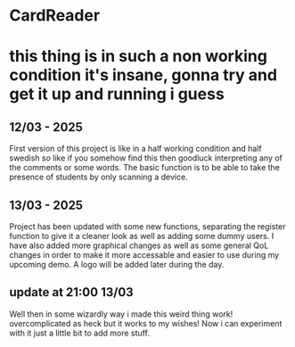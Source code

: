 # CardReader
# this thing is in such a non working condition it's insane, gonna try and get it up and running i guess
## 12/03 - 2025
First version of this project is like in a half working condition and half swedish so like if you somehow find this then goodluck interpreting any of the comments or some words. The basic function is to be able to take the presence of students by only scanning a device.
## 13/03 - 2025
Project has been updated with some new functions, separating the register function to give it a cleaner look as well as adding some dummy users. I have also added more graphical changes as well as some general QoL changes in order to make it more accessable and easier to use during my upcoming demo. A logo will be added later during the day.
## update at 21:00 13/03
Well then in some wizardly way i made this weird thing work! overcomplicated as heck but it works to my wishes! Now i can experiment with it just a little bit to add more stuff.
